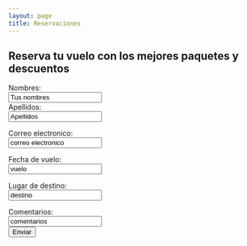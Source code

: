 ```yaml
---
layout: page
title: Reservaciones
---
```

## Reserva tu vuelo con los mejores paquetes y descuentos 

<form action="https://formspree.io/f/xayvbrgk" method="post">
 <label for="name"> Nombres:</label><br> 
 <input type="text" id="name" name="name" value="Tus nombres"><br> 
 <label for="lname">Apellidos:</label><br> 
 <input type="text" id="lname" names="lname" value="Apellidos"><br> 

<label for="email">Correo electronico:</label><br> 
 <input type="text" id="email" names="email" value="correo electronico"><br> 
 
<label for="email">Fecha de vuelo:</label><br> 
 <input type="text" id="Fecha" names="fecha" value="vuelo"><br> 
	
<label for="email">Lugar de destino:</label><br> 
 <input type="text" id="Lugar" names="lUGAR" value="destino"><br> 

 <label for="coments">Comentarios:</label><br> 
 <input type="text" id="coments" names="coments" value="comentarios"><br> 
 <input type="submit" value="Enviar"><br>
</form>










